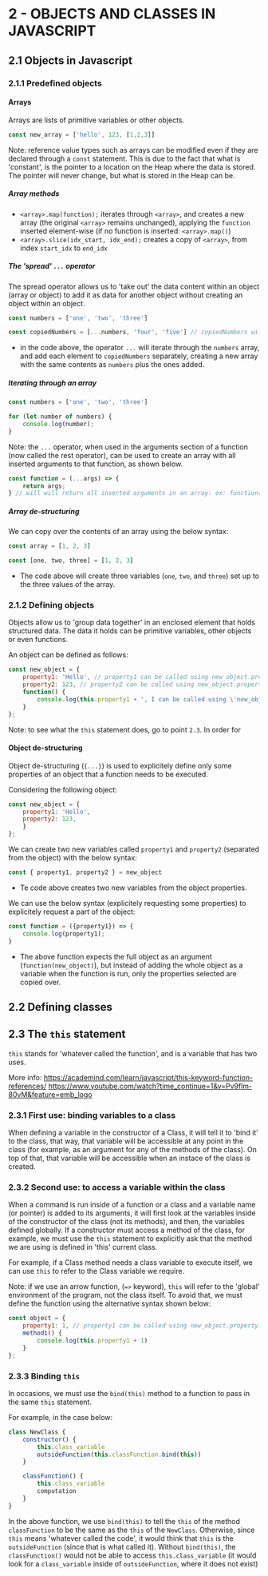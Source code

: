# 2 - OBJECTS AND CLASSES IN JAVASCRIPT

## 2.1 Objects in Javascript
### 2.1.1 Predefined objects
#### Arrays
Arrays are lists of primitive variables or other objects.
```Javascript
const new_array = ['hello', 123, [1,2,3]]
```
Note: reference value types such as arrays can be modified even if they are declared through a `const` statement. This is due to the fact that what is 'constant', is the pointer to a location on the Heap where the data is stored. The pointer will never change, but what is stored in the Heap can be.

##### Array methods
- `<array>.map(function);` iterates through `<array>`, and creates a new array (the original `<array>` remains unchanged), applying the `function` inserted element-wise (if no function is inserted: `<array>.map()`)
- `<array>.slice(idx_start, idx_end);` creates a copy of `<array>`, from index `start_idx` to `end_idx`

##### The 'spread' `...` operator
The spread operator allows us to 'take out' the data content within an object (array or object) to add it as data for another object without creating an object within an object.

```Javascript
const numbers = ['one', 'two', 'three']

const copiedNumbers = [...numbers, 'four', 'five'] // copiedNumbers will have all numbers until five
```
- in the code above, the operator `...` will iterate through the `numbers` array, and add each element to `copiedNumbers` separately, creating a new array with the same contents as `numbers` plus the ones added.

##### Iterating through an array
```Javascript
const numbers = ['one', 'two', 'three']

for (let number of numbers) {
    console.log(number);
}
```

Note: the `...` operator, when used in the arguments section of a function (now called the rest operator), can be used to create an array with all inserted arguments to that function, as shown below.
```Javascript
const function = (...args) => {
    return args;
} // will will return all inserted arguments in an array: ex: function(1,2,3) will return [1,2,3]
```
##### Array de-structuring
We can copy over the contents of an array using the below syntax:
```Javascript
const array = [1, 2, 3]

const [one, two, three] = [1, 2, 3]
```
- The code above will create three variables (`one`, `two`, and `three`) set up to the three values of the array.

### 2.1.2 Defining objects
Objects allow us to 'group data together' in an enclosed element that holds structured data. The data it holds can be primitive variables, other objects or even functions.

An object can be defined as follows:
```Javascript
const new_object = {
    property1: 'Hello', // property1 can be called using new_object.property1
    property2: 123, // property2 can be called using new_object.property2
    function() {
        console.log(this.property1 + ', I can be called using \'new_object.function()\'!')
    }
};
```
Note: to see what the `this` statement does, go to point `2.3`. In order for 

#### Object de-structuring
Object de-structuring (`{...}`) is used to explicitely define only some properties of an object that a function needs to be executed.

Considering the following object:
```Javascript
const new_object = {
    property1: 'Hello',
    property2: 123, 
    }
};
```

We can create two new variables called `property1` and `property2` (separated from the object) with the below syntax:
```Javascript
const { property1, property2 } = new_object
```
- Te code above creates two new variables from the object properties.


We can use the below syntax (explicitely requesting some properties) to explicitely request a part of the object:
```Javascript
const function = ({property1}) => {
    console.log(property1);
}
```
- The above function expects the full object as an argument (`function(new_object)`), but instead of adding the whole object as a variable when the function is run, only the properties selected are copied over.

## 2.2 Defining classes


## 2.3 The `this` statement
`this` stands for 'whatever called the function', and is a variable that has two uses. 

More info: 
https://academind.com/learn/javascript/this-keyword-function-references/
https://www.youtube.com/watch?time_continue=1&v=Pv9flm-80vM&feature=emb_logo

### 2.3.1 First use: binding variables to a class
When defining a variable in the constructor of a Class, it will tell it to 'bind it' to the class, that way, that variable will be accessible at any point in the class (for example, as an argument for any of the methods of the class). On top of that, that variable will be accessible when an instace of the class is created.

### 2.3.2 Second use: to access a variable within the class
When a command is run inside of a function or a class and a variable name (or pointer) is added to its arguments, it will first look at the variables inside of the constructor of the class (not its methods), and then, the variables defined globally. If a constructor must access a method of the class, for example, we must use the `this` statement to explicitly ask that the method we are using is defined in 'this' current class.

For example, if a Class method needs a class variable to execute itself, we can use `this` to refer to the Class variable we require. 

Note: if we use an arrow function, (`=>` keyword), `this` will refer to the 'global' environment of the program, not the class itself. To avoid that, we must define the function using the alternative syntax shown below:
```Javascript
const object = {
    property1: 1, // property1 can be called using new_object.property1
    method1() {
        console.log(this.property1 + 1)
    }
};
```

### 2.3.3 Binding `this`
In occasions, we must use the `bind(this)` method to a function to pass in the same `this` statement. 

For example, in the case below:
```Javascript
class NewClass {
    constructor() {
        this.class_variable
        outsideFunction(this.classFunction.bind(this))
    }

    classFunction() {
        this.class_variable
        computation
    }
}
```

In the above function, we use `bind(this)` to tell the `this` of the method `classFunction` to be the same as the `this` of the `NewClass`. Otherwise, since `this` means 'whatever called the code', it would think that `this` is the `outsideFunction` (since that is what called it). Without `bind(this)`, the `classFunction()` would not be able to access `this.class_variable` (it would look for a `class_variable` inside of `outsideFunction`, where it does not exist)